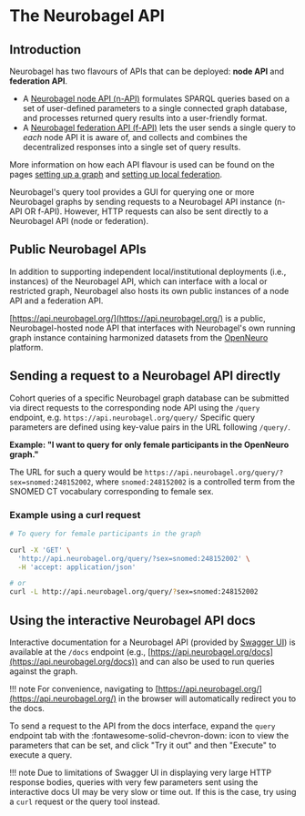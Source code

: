 # The Neurobagel API

## Introduction

Neurobagel has two flavours of APIs that can be deployed: **node API** and **federation API**. 

- A [Neurobagel node API (n-API)](https://github.com/neurobagel/api) formulates SPARQL queries based on a set of user-defined parameters to a single connected graph database, and processes returned query results into a user-friendly format.
- A [Neurobagel federation API (f-API)](https://github.com/neurobagel/federation-api) lets the user sends a single query to _each_ node API it is aware of, and collects and combines the decentralized responses into a single set of query results.

More information on how each API flavour is used can be found on the pages [setting up a graph](infrastructure.md) and [setting up local federation](federate.md).

Neurobagel's query tool provides a GUI for querying one or more Neurobagel graphs by sending requests to a Neurobagel API instance (n-API OR f-API). 
However, HTTP requests can also be sent directly to a Neurobagel API (node or federation).

## Public Neurobagel APIs

In addition to supporting independent local/institutional deployments (i.e., instances) of the Neurobagel API, which can interface with a local or restricted graph,
Neurobagel also hosts its own public instances of a node API and a federation API.

[https://api.neurobagel.org/](https://api.neurobagel.org/) is a public, Neurobagel-hosted node API that interfaces with Neurobagel's own running graph instance containing harmonized datasets from the [OpenNeuro](https://openneuro.org/) platform.

## Sending a request to a Neurobagel API directly
Cohort queries of a specific Neurobagel graph database can be submitted via direct requests to the corresponding node API using the `/query` endpoint, e.g. `https://api.neurobagel.org/query/`
Specific query parameters are defined using key-value pairs in the URL following `/query/`.

**Example: "I want to query for only female participants in the OpenNeuro graph."**

The URL for such a query would be `https://api.neurobagel.org/query/?sex=snomed:248152002`, where `snomed:248152002` is a controlled term from the SNOMED CT vocabulary corresponding to female sex.

### Example using a curl request
```bash
# To query for female participants in the graph

curl -X 'GET' \
  'http://api.neurobagel.org/query/?sex=snomed:248152002' \
  -H 'accept: application/json'

# or
curl -L http://api.neurobagel.org/query/?sex=snomed:248152002
```

## Using the interactive Neurobagel API docs
Interactive documentation for a Neurobagel API (provided by [Swagger UI](https://github.com/swagger-api/swagger-ui)) is available at the `/docs` endpoint (e.g., [https://api.neurobagel.org/docs](https://api.neurobagel.org/docs)) and can also be used to run queries against the graph.

!!! note
    For convenience, navigating to [https://api.neurobagel.org/](https://api.neurobagel.org/) in the browser will automatically redirect you to the docs.

To send a request to the API from the docs interface, expand the `query` endpoint tab with the :fontawesome-solid-chevron-down: icon to view the parameters that can be set, 
and click "Try it out" and then "Execute" to execute a query.

!!! note
    Due to limitations of Swagger UI in displaying very large HTTP response bodies, 
    queries with very few parameters sent using the interactive docs UI may be very slow or time out. 
    If this is the case, try using a `curl` request or the query tool instead.
